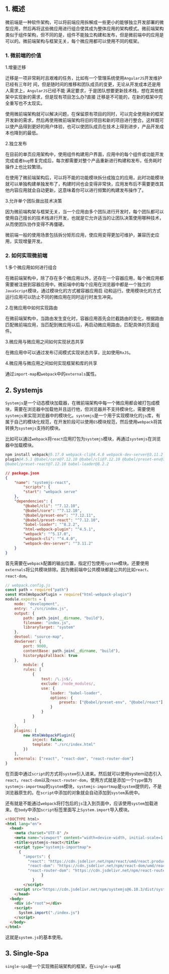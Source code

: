 ## 1. 概述

微前端是一种软件架构，可以将前端应用拆解成一些更小的能够独立开发部署的微型应用，然后再将这些微应用进行组合使其成为整体应用的架构模式。微前端架构类似于组件架构，但不同的是，组件不能独立构建和发布，但是微前端中的应用是可以的。微前端架构与框架无关，每个微应用都可以使用不同的框架。

### 1. 微前端的价值

1.增量迁移

迁移是一项非常耗时且艰难的任务，比如有一个管理系统使用```AngularJS```开发维护已经有三年时 间，但是随时间的推移和团队成员的变更，无论从开发成本还是用人需求上，```AngularJS```已经不能 满足要求，于是团队想要更新技术栈，想在其他框架中实现新的需求，但是现有项目怎么办?直接 迁移是不可能的，在新的框架中完全重写也不太现实。

使用微前端架构就可以解决问题，在保留原有项目的同时，可以完全使用新的框架开发新的需求，然后再使用微前端架构将旧的项目和新的项目进行整合。这样既可以使产品得到更好的用户体验，也可以使团队成员在技术上得到进步，产品开发成本也降到的最低。

2.独立发布

在目前的单页应用架构中，使用组件构建用户界面，应用中的每个组件或功能开发完成或者```bug```修复完成后，每次都需要对整个产品重新进行构建和发布，任务耗时操作上也比较繁琐。

在使用了微前端架构后，可以将不能的功能模块拆分成独立的应用，此时功能模块就可以单独构建单独发布了，构建时间也会变得非常快，应用发布后不需要更改其他内容应用就会自动更新，这意味着你可以进行频繁的构建发布操作了。

3.允许单个团队做出技术决策

因为微前端构架与框架无关，当一个应用由多个团队进行开发时，每个团队都可以使用自己擅长的技术栈进行开发，也就是它允许适当的让团队决策使用哪种技术，从而使团队协作变得不再僵硬。

微前端一般的使用场景包括拆分矩形应用，使应用变得更加可维护，兼容历史应用，实现增量开发。

### 2. 如何实现微前端

1.多个微应用如何进行组合

在微前端架构中，除了存在多个微应用以外，还存在一个容器应用，每个微应用都需要被注册到容器应用中。微前端中的每个应用在浏览器中都是一个独立的```JavaScript```模块，通过模块化的方式被容器应用启 动和运行。使用模块化的方式运行应用可以防止不同的微应用在同时运行时发生冲突。

2.在微应用中如何实现路由

在微前端架构中，当路由发生变化时，容器应用首先会拦截路由的变化，根据路由匹配微前端应用，当匹配到微应用以后，再启动微应用路由，匹配具体的页面组件。

3.微应用与微应用之间如何实现状态共享

在微应用中可以通过发布订阅模式实现状态共享，比如使用```RxJS```。

4.微应用与微应用之间如何实现框架和库的共享

通过```import-map```和```webpack```中的```externals```属性。


## 2. Systemjs

```Systemjs```是一个动态模块加载器，在微前端架构中每一个微应用都会被打包成模块，需要在浏览器中加载他并且运行他，但浏览器并不支持模块化，需要使用```systemjs```来实现浏览器中的模块化。```systemjs```是一个用于实现模块化的```js```库，有属于自己的模块化规范，在开发阶段可以使用```ES```模块规范，然后使用```webpack```将其转换为```systemjs```支持的模块。

比如可以通过```webpack```将```react```应用打包为```systemjs```模块，再通过```systemjs```在浏览器中加载模块。

```s
npm install webpack@5.17.0 webpack-cli@4.4.0 webpack-dev-server@3.11.2 html-webpack-
plugin@4.5.1 @babel/core@7.12.10 @babel/cli@7.12.10 @babel/preset-env@7.12.11
@babel/preset-react@7.12.10 babel-loader@8.2.2
```

```json
// package.json
{
	"name": "systemjs-react",
		"scripts": {
		"start": "webpack serve"
	},
	"dependencies": {
		"@babel/cli": "^7.12.10",
		"@babel/core": "^7.12.10",
		"@babel/preset-env": "^7.12.11",
		"@babel/preset-react": "^7.12.10",
		"babel-loader": "^8.2.2",
		"html-webpack-plugin": "^4.5.1",
		"webpack": "^5.17.0",
		"webpack-cli": "^4.4.0",
		"webpack-dev-server": "^3.11.2"
	}
}
```

首先需要在```webpack```配置的输出位置，指定打包使用```system```模块。还要使用```externals```将公共模块排除。因为微前端中公共模块都是公共的比如```react```、```react-dom```。

```js
// webpack.config.js
const path = require("path")
const HtmlWebpackPlugin = require("html-webpack-plugin")
module.exports = {
	mode: "development",
	entry: "./src/index.js",
	output: {
		path: path.join(__dirname, "build"),
		filename: "index.js",
		libraryTarget: "system"
	},
	devtool: "source-map",
	devServer: {
		port: 9000,
		contentBase: path.join(__dirname, "build"),
		historyApiFallback: true
	},
		module: {
		rules: [
			{
				test: /\.js$/,
				exclude: /node_modules/,
				use: {
					loader: "babel-loader",
					options: {
						presets: ["@babel/preset-env", "@babel/react"]
					}
				}
			}
		]
	},
	plugins: [
		new HtmlWebpackPlugin({
			inject: false,
			template: "./src/index.html"
		})
	],
	externals: ["react", "react-dom", "react-router-dom"]
}
```

在页面中通过```script```的方式将```system```引入进来。然后就可以使用system动态引入```react```，```react-dom```以及```react-router-dom```，使用方式就是添加一个```type```值为```systemjs-importmap```的```system```模块，```systemjs-importmap```是```system```提供的，不是浏览器原生的。在```script```中添加的对象就会自动添加到```system```系统中。

还有就是不能通过```webpack```将打包后的```js```注入到页面中，应该使用```system```加载进来。在```body```中添加```script```标签里面写上```System.import```导入模块。

```html
<!DOCTYPE html>
<html lang="en">
  <head>
    <meta charset="UTF-8" />
    <meta name="viewport" content="width=device-width, initial-scale=1.0" />
    <title>systemjs-react</title>
    <script type="systemjs-importmap">
      {
        "imports": {
          "react": "https://cdn.jsdelivr.net/npm/react/umd/react.production.min.js",
          "react-dom": "https://cdn.jsdelivr.net/npm/react-dom/umd/react-dom.production.min.js",
          "react-router-dom": "https://cdn.jsdelivr.net/npm/react-router-dom@5.2.0/umd/react-router-dom.min.js"
				}
			}
		</script>
    <script src="https://cdn.jsdelivr.net/npm/systemjs@6.10.3/dist/system.min.js"></script>
	</head>
  <body>
    <div id="root"></div>
    <script>
      System.import("./index.js")
    </script>
  </body>
</html>
```

这就是```system.js```的基本使用。

## 3. Single-Spa

```single-spa```是一个实现微前端架构的框架，在```single-spa```框